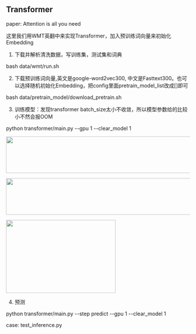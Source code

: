 ## Transformer 
paper: Attention is all you need 

这里我们用WMT英翻中来实现Transformer，加入预训练词向量来初始化Embedding

1. 下载并解析清洗数据，写训练集，测试集和词典

bash data/wmt/run.sh
   
2. 下载预训练词向量,英文是google-word2vec300, 中文是Fasttext300。也可以选择随机初始化Embedding，把config里面pretrain_model_list改成[]即可

bash data/pretrain_model/download_pretrain.sh 
   
3. 训练模型：发现transformer batch_size太小不收敛，所以模型参数给的比较小不然会报OOM

python transformer/main.py --gpu 1 --clear_model 1

<p align="left"> 
    <img src="https://static01.imgkr.com/temp/581eb15bc4ef486dbdd11acd501b7557.png" width="600" height="100"> </p> 
<p align="left"> </p> 

<p align="left"> 
    <img src="https://static01.imgkr.com/temp/d17644a667af408197f621dee6373653.png" width="600" height="100"> </p> 
<p align="left"> </p> 

<p align="left"> 
    <img src="https://static01.imgkr.com/temp/b7d848c77382483a9096bab343ebb91b.png" width="300" height="200"> </p> 
<p align="left"> </p> 

4. 预测

python transformer/main.py --step predict --gpu 1 --clear_model 1 

case: test_inference.py 
